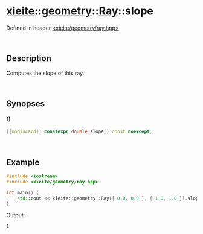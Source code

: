 # [xieite](../../../../../xieite.md)\:\:[geometry](../../../../../geometry.md)\:\:[Ray](../../../ray.md)\:\:slope
Defined in header [<xieite/geometry/ray.hpp>](../../../../../../include/xieite/geometry/ray.hpp)

&nbsp;

## Description
Computes the slope of this ray.

&nbsp;

## Synopses
#### 1)
```cpp
[[nodiscard]] constexpr double slope() const noexcept;
```

&nbsp;

## Example
```cpp
#include <iostream>
#include <xieite/geometry/ray.hpp>

int main() {
    std::cout << xieite::geometry::Ray({ 0.0, 0.0 }, { 1.0, 1.0 }).slope() << '\n';
}
```
Output:
```
1
```
